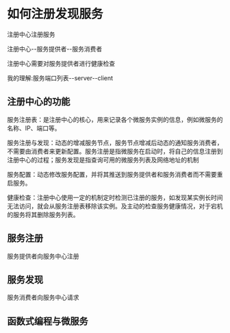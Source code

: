 # 如何注册发现服务
注册中心注册服务

注册中心--服务提供者--服务消费者

注册中心需要对服务提供者进行健康检查

我的理解:服务端口列表--server--client

## 注册中心的功能
服务注册表：是注册中心的核心，用来记录各个微服务实例的信息，例如微服务的名称、IP、端口等。

服务注册与发现：动态的增减服务节点，服务节点增减后动态的通知服务消费者，不需要由消费者来更新配置。服务注册是指微服务在启动时，将自己的信息注册到注册中心的过程；服务发现是指查询可用的微服务列表及网络地址的机制

服务配置：动态修改服务配置，并将其推送到服务提供者和服务消费者而不需要重启服务。

健康检查：注册中心使用一定的机制定时检测已注册的服务，如发现某实例长时间无法访问，就会从服务注册表移除该实例。及主动的检查服务健康情况，对于宕机的服务将其删除服务列表。

## 服务注册

服务提供者向服务中心注册

## 服务发现

服务消费者向服务中心请求

## 函数式编程与微服务
